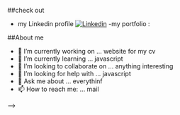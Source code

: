 ##check out 

- my Linkedin profile  [![Linkedin](https://img.shields.io/badge/-LinkedIn-blue?style=flat&logo=Linkedin&logoColor=black)](https://www.linkedin.com/in/matteo-cischele-2b01b51b5/)
-my portfolio : 

##About me

- 🔭 I’m currently working on ... website for my cv   
- 🌱 I’m currently learning ... javascript
- 👯 I’m looking to collaborate on ... anything interesting
- 🤔 I’m looking for help with ... javascript
- 💬 Ask me about ... everythinf
- 📫 How to reach me: ... mail 

-->
